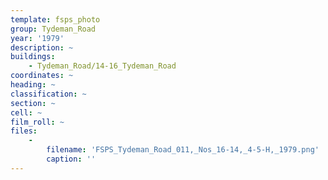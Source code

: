 ```yaml
---
template: fsps_photo
group: Tydeman_Road
year: '1979'
description: ~
buildings:
    - Tydeman_Road/14-16_Tydeman_Road
coordinates: ~
heading: ~
classification: ~
section: ~
cell: ~
film_roll: ~
files:
    -
        filename: 'FSPS_Tydeman_Road_011,_Nos_16-14,_4-5-H,_1979.png'
        caption: ''
---
```


